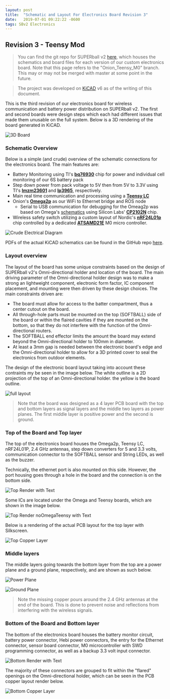 ```yaml
---
layout: post
title:  "Schematic and Layout For Electronics Board Revision 3"
date:   2019-07-01 09:22:22 -0600
tags: SBv2 Electronics
---
```

## Revision 3 - Teensy Mod
> You can find the git repo for SUPERball v2 [here][Electronics Github], which houses the schematics and board files for each version of our custom electronics board. Note that this page refers to the "Onion_Teensy_M0" branch. This may or may not be merged with master at some point in the future.

> The project was developed on [KiCAD] v6 as of the writing of this document.

This is the third revision of our electronics board for wireless communication and battery power distribution on SUPERball v2. The first and second boards were design steps which each had different issues that made them unusable on the full system. Below is a 3D rendering of the board generated in KiCAD.

![3D Board](/assets/img/main_3D_combined.png "Top/Bottom Rendering of SBv2 Electronics Board")

### Schematic Overview

Below is a simple (and crude) overview of the schematic connections for the electronics board. The main features are:
* Battery Monitoring using TI's [**bq76930**][bq76930] chip for power and individual cell monitoring of our 6S battery pack
* Step down power from pack voltage to 5V then from 5V to 3.3V using TI's [**lmzm23601**][lmzm23601] and [**lp3965**][lp3965], respectively.
* Main real time communication and processing using a [**Teensy LC**][teensyLC]
* Onion's [**Omega2p**][omega2p] as our WiFi to Ethernet bridge and ROS node
  - Serial to USB communication for debugging for the Omeag2p was based on Omega's [schematics][onion schematic] using Silicon Labs' [**CP2102N**][cp2102n] chip.
* Wireless safety switch utilizing a custom layout of Nordic's [**nRF24L01p**][nRF24] chip controlled by a dedicated [**ATSAMD21E**][atsamd21e] M0 micro controller.

![Crude Electrical Diagram](/assets/img/SBv2_Electronics_Diagram.png "Electrical Diagram")

PDFs of the actual KiCAD schematics can be found in the GitHub repo [here][PDFs].

### Layout overview

The layout of the board has some unique constraints based on the design of SUPERball v2's Omni-directional holder and location of the board. The main driving parameter of the Omni-directional holder design was to make a strong an lightweight component, electronic form factor, IC component placement, and mounting were then driven by these design choices. The main constraints driven are:
* The board must allow for access to the batter compartment, thus a center cutout on the board.
* All through-hole parts must be mounted on the top (SOFTBALL) side of the board or within the flaired cavities if they are mounted on the bottom, so that they do not interfere with the function of the Omni-directional routers.
* The SOFTBALL end effector limits the amount the board may extend beyond the Omni-directional holder to 100mm in diameter.
* At least a 3mm gap is needed between the electronic board's edge and the Omni-directional holder to allow for a 3D printed cover to seal the electronics from outdoor elements.

The design of the electronic board layout taking into account these contraints my be seen in the image below. The white outline is a 2D projection of the top of an Omni-directional holder. the yellow is the board outline.

![full layout](/assets/img/Layout_with_Omni_Outline.png "All layers displayed with Omni Holder Outline")

> Note that the board was designed as a 4 layer PCB board with the top and bottom layers as signal layers and the middle two layers as power planes. The first middle layer is positive power and the second is ground.

### Top of the Board and Top layer

The top of the electronics board houses the Omega2p, Teensy LC, nRF24L01P, 2.4 GHz antennas, step down converters for 5 and 3.3 volts, communication connector to the SOFTBALL sensor and String LEDs, as well as the buzzer.

Technically, the ethernet port is also mounted on this side. However, the port housing goes through a hole in the board and the connection is on the bottom side.

![Top Render with Text](/assets/img/Main_Board_Top_with_Text.png "3D render of electronic board top with Omega and Teensy")

Some ICs are located under the Omega and Teensy boards, which are shown in the image below.

![Top Render noOmegaTeensy with Text](/assets/img/Main_Board_Top_noOmegaTeensy_with_Text.png "3D render of electronic board top without the Omega and Teensy boards")

Below is a rendering of the actual PCB layout for the top layer with Silkscreen.

![Top Copper Layer](/assets/img/layout_top.png "PCB layout of Top Copper Layer with Top Silkscreen")

### Middle layers

The middle layers going towards the bottom layer from the top are a power plane and a ground plane, respectively, and are shown as such below.

![Power Plane](/assets/img/layout_power.png "PCB layout of Power Plane Copper Layer")

![Ground Plane](/assets/img/layout_ground.png "PCB layout of Ground Plane Copper Layer")

> Note the missing copper pours around the 2.4 GHz antennas at the end of the board. This is done to prevent noise and reflections from interfering with the wireless signals.

### Bottom of the Board and Bottom layer

The bottom of the electronics board houses the battery monitor circuit, battery power connector, Hebi power connectors, the entry for the Ethernet connector, sensor board connector, M0 microcontroller with SWD programming connector, as well as a backup 3.3 volt input connector.

![Bottom Render with Text](/assets/img/Main_Board_Bottom_with_Text.png "3D render of electronic board bottom")

The majority of these connectors are grouped to fit within the "flared" openings on the Omni-directional holder, which can be seen in the PCB copper layout render below.

![Bottom Copper Layer](/assets/img/layout_bottom.png "PCB layout of Bottom Copper Layer")

[Electronics Github]: https://github.com/JEB12345/superball_v2_electronics/tree/Onion_Teensy_M0
[KiCAD]: http://www.kicad-pcb.org/
[bq76930]: https://www.ti.com/lit/ds/symlink/bq76930.pdf
[lmzm23601]: http://www.ti.com/lit/ds/symlink/lmzm23601.pdf
[lp3965]: https://www.ti.com/lit/ds/symlink/lp3965.pdf
[teensyLC]: https://www.pjrc.com/teensy/teensyLC.html
[omega2p]: https://docs.onion.io/omega2-docs/omega2p.html
[onion schematic]: https://github.com/OnionIoT/Onion-Hardware/blob/master/Schematics/Omega-Expansion-Dock.pdf
[cp2102n]: http://www.silabs.com/support%20documents/technicaldocs/cp2102n-datasheet.pdf
[nRF24]: https://www.sparkfun.com/datasheets/Components/nRF24L01_prelim_prod_spec_1_2.pdf
[atsamd21e]: http://ww1.microchip.com/downloads/en/DeviceDoc/SAMD21-Family-DataSheet-DS40001882D.pdf
[PDFs]: https://github.com/JEB12345/superball_v2_electronics/tree/Onion_Teensy_M0/main_board/PDFs
